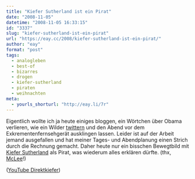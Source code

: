 ```yaml
---
title: "Kiefer Sutherland ist ein Pirat"
date: "2008-11-05"
datetime: "2008-11-05 16:33:15"
id: "3337"
slug: "kiefer-sutherland-ist-ein-pirat"
url: "https://eay.cc/2008/kiefer-sutherland-ist-ein-pirat/"
author: "eay"
format: "post"
tags:
  - analogleben
  - best-of
  - bizarres
  - drogen
  - kiefer-sutherland
  - piraten
  - weihnachten
meta:
  - yourls_shorturl: "http://eay.li/7r"
---
```


Eigentlich wollte ich ja heute einiges bloggen, ein Wörtchen über Obama verlieren, wie ein Wilder [twittern](http://twitter.com/Eay) und den Abend vor dem Exkrementenfernsehgerät ausklingen lassen. Leider ist auf der Arbeit jemand ausgefallen und hat meiner Tages- und Abendplanung einen Strich durch die Rechnung gemacht. Daher heute nur ein bisschen Bewegtbild mit [Kiefer Sutherland](http://de.wikipedia.org/wiki/Kiefer_Sutherland) als Pirat, was wiederum alles erklären dürfte. (thx, [McLee](http://twitter.com/The_McLee)!)

 ([YouTube Direktkiefer](http://www.youtube.com/watch?v=dCiageqMHJc))
